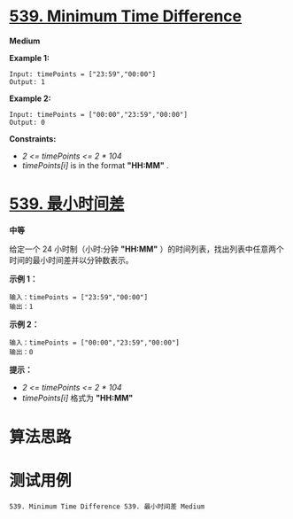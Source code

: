 # [539. Minimum Time Difference][enTitle]

**Medium**





**Example 1:** 

```
Input: timePoints = ["23:59","00:00"]
Output: 1

```

**Example 2:** 

```
Input: timePoints = ["00:00","23:59","00:00"]
Output: 0

```



**Constraints:** 

-  *2 <= timePoints <= 2 * 104*  
-  *timePoints[i]*  is in the format **"HH:MM"** .


# [539. 最小时间差][cnTitle]

**中等**

给定一个 24 小时制（小时:分钟 **"HH:MM"** ）的时间列表，找出列表中任意两个时间的最小时间差并以分钟数表示。



**示例 1：** 

```
输入：timePoints = ["23:59","00:00"]
输出：1

```

**示例 2：** 

```
输入：timePoints = ["00:00","23:59","00:00"]
输出：0

```



**提示：** 

-  *2 <= timePoints <= 2 * 104*  
-  *timePoints[i]*  格式为 **"HH:MM"** 




# 算法思路

# 测试用例
```
539. Minimum Time Difference 539. 最小时间差 Medium
```

[enTitle]: https://leetcode.com/problems/minimum-time-difference/
[cnTitle]: https://leetcode-cn.com/problems/minimum-time-difference/
